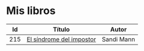 # Mis libros


| Id | Título | Autor |
|-|-| -|
|215| [El síndrome del impostor](./autoayuda/el-sindrome-del-impostor.md) | Sandi Mann |
